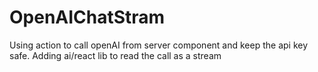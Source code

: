 # OpenAIChatStram
Using action to call openAI from server component and keep the api key safe. Adding ai/react lib to read the call as a stream
